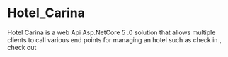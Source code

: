 # Hotel_Carina
Hotel Carina is a web Api Asp.NetCore 5 .0 solution that allows multiple clients to call various end points for managing an hotel such as check in , check out
